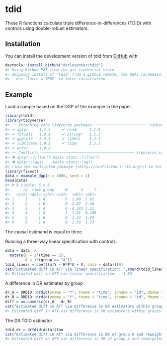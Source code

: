 
<!-- README.md is generated from README.Rmd. Please edit that file -->

# tdid

<!-- badges: start -->
<!-- badges: end -->

These R functions calculate triple difference-in-differences (TDID) with
controls using double-robust estimators.

## Installation

You can install the development version of tdid from
[GitHub](https://github.com/) with:

``` r
devtools::install_github("dorleventer/tdid")
#> Using GitHub PAT from the git credential store.
#> Skipping install of 'tdid' from a github remote, the SHA1 (2c5ee114) has not changed since last install.
#>   Use `force = TRUE` to force installation
```

## Example

Load a sample based on the DGP of the example in the paper.

``` r
library(tdid)
library(tidyverse)
#> ── Attaching core tidyverse packages ──────────────────────── tidyverse 2.0.0 ──
#> ✔ dplyr     1.1.4     ✔ readr     2.1.5
#> ✔ forcats   1.0.0     ✔ stringr   1.5.1
#> ✔ ggplot2   3.5.1     ✔ tibble    3.2.1
#> ✔ lubridate 1.9.3     ✔ tidyr     1.3.1
#> ✔ purrr     1.0.2     
#> ── Conflicts ────────────────────────────────────────── tidyverse_conflicts() ──
#> ✖ dplyr::filter() masks stats::filter()
#> ✖ dplyr::lag()    masks stats::lag()
#> ℹ Use the conflicted package (<http://conflicted.r-lib.org/>) to force all conflicts to become errors
library(fixest)
data = example_dgp(n = 1000, seed = 1)
head(data)
#> # A tibble: 6 × 6
#>      id  time group     W      X     Y
#>   <int> <dbl> <chr> <int>  <dbl> <dbl>
#> 1     1     1 A         0  1.08  1.82 
#> 2     2     1 B         0  2.07  2.46 
#> 3     3     1 A         0 -0.183 1.11 
#> 4     4     1 A         1  1.01  0.208
#> 5     5     1 B         0  3.54  1.94 
#> 6     6     1 A         0  2.59  3.53
```

The causal estimand is equal to three.

Running a three-way linear specification with controls.

``` r
data = data |>
  mutate(P = 1*(time == 2),
         A = 1*(group == "A"))
tdid_linear = coef(lm(Y ~ W*P*A + X, data = data))[9]
cat("Estimated diff in ATT via linear specification: ",round(tdid_linear,2))
#> Estimated diff in ATT via linear specification:  -1.03
```

A difference in DR estimates by group

``` r
dr_A = DRDID::drdid(yname = "Y", tname = "time", idname = "id", dname = "W", xformla = ~X, data = data |> filter(group == "A"))$ATT
dr_B = DRDID::drdid(yname = "Y", tname = "time", idname = "id", dname = "W", xformla = ~X, data = data |> filter(group == "B"))$ATT
diff = as.numeric(dr_A - dr_B)
cat("Estimated diff in ATT via difference in DR estimators within groups: ",round(diff,2))
#> Estimated diff in ATT via difference in DR estimators within groups:  -1.03
```

The DR TDID estimator

``` r
tdid_dr = drtdid(data)$tau
cat("Estimated diff in ATT via difference in DR of group A and reweighted DR of group B: ",round(tdid_dr,2))
#> Estimated diff in ATT via difference in DR of group A and reweighted DR of group B:  2.79
```
